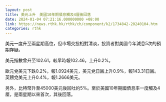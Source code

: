 ```yaml
---
layout: post
title: 美元上升　美國10年期債息觸及4厘後回落
date: 2024-01-04 07:21:16.000000000 +08:00
link: https://news.rthk.hk/rthk/ch/component/k2/1734842-20240104.htm
categories: rthk
---
```


美元一度升至兩星期高位，但市場交投相對清淡，投資者對美國今年減息5次的預期存疑。

美元指數曾升至102.61，較早時報102.46，上升0.2%。

歐元兌美元下跌0.2%，報1.0924美元，美元兌日圓上升0.9%，報143.31日圓。英鎊兌美元上升0.4%，報1.2666美元。

另外，比特幣升至45000美元後回吐約5%。至於美國10年期國債息率一度觸及4厘，是兩星期以來首次，其後回落。
